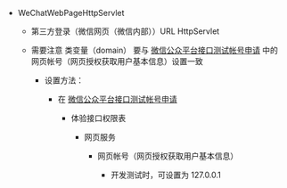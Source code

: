 - WeChatWebPageHttpServlet

    - 第三方登录（微信网页（微信内部））URL HttpServlet

    - 需要注意 类变量（domain） 要与 [微信公众平台接口测试帐号申请](http://mp.weixin.qq.com/debug/cgi-bin/sandbox?t=sandbox/login) 中的 
        网页帐号（网页授权获取用户基本信息）设置一致
    
        - 设置方法：
    
            - 在 [微信公众平台接口测试帐号申请](http://mp.weixin.qq.com/debug/cgi-bin/sandbox?t=sandbox/login) 
                
                - 体验接口权限表
                    
                    - 网页服务
                    
                        - 网页帐号（网页授权获取用户基本信息）
                            
                            - 开发测试时，可设置为 127.0.0.1